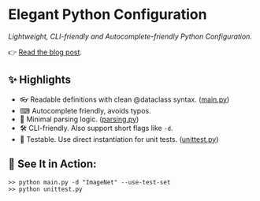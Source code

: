 
# Elegant Python Configuration
*Lightweight, CLI-friendly and Autocomplete-friendly Python Configuration.*

👉 [Read the blog post](https://berndprach.github.io/blog-posts/2025/08/ElegantConfigurationsInPython/).

## ✨ Highlights
- 👓 Readable definitions with clean @dataclass syntax. ([main.py](main.py))
- ⌨ Autocomplete friendly, avoids typos.
- 🧼 Minimal parsing logic. ([parsing.py](parsing.py))
- 🛠️ CLI-friendly. Also support short flags like `-d`.
- 🧪 Testable. Use direct instantiation for unit tests. ([unittest.py](unittest.py))


## 🔧 See It in Action:
```
>> python main.py -d "ImageNet" --use-test-set
>> python unittest.py
```


